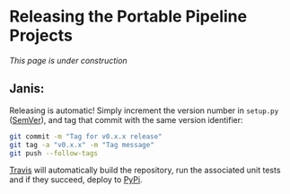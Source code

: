 # Releasing the Portable Pipeline Projects


_This page is under construction_

## Janis:

Releasing is automatic! Simply increment the version number in `setup.py` ([SemVer](https://semver.org)), 
and tag that commit with the same version identifier:
```bash
git commit -m "Tag for v0.x.x release"
git tag -a "v0.x.x" -m "Tag message"
git push --follow-tags
```

[Travis](https://travis-ci.org/PMCC-BioinformaticsCore/janis) will automatically build the repository, 
run the associated unit tests and if they succeed, deploy to [PyPi](https://pypi.org/project/janis-pipelines/). 